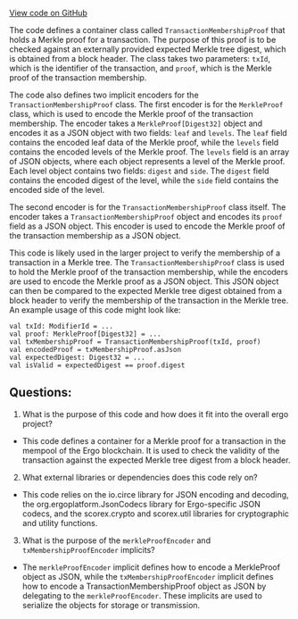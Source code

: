 [View code on GitHub](https://github.com/ergoplatform/ergo/src/main/scala/org/ergoplatform/nodeView/mempool/TransactionMembershipProof.scala)

The code defines a container class called `TransactionMembershipProof` that holds a Merkle proof for a transaction. The purpose of this proof is to be checked against an externally provided expected Merkle tree digest, which is obtained from a block header. The class takes two parameters: `txId`, which is the identifier of the transaction, and `proof`, which is the Merkle proof of the transaction membership.

The code also defines two implicit encoders for the `TransactionMembershipProof` class. The first encoder is for the `MerkleProof` class, which is used to encode the Merkle proof of the transaction membership. The encoder takes a `MerkleProof[Digest32]` object and encodes it as a JSON object with two fields: `leaf` and `levels`. The `leaf` field contains the encoded leaf data of the Merkle proof, while the `levels` field contains the encoded levels of the Merkle proof. The `levels` field is an array of JSON objects, where each object represents a level of the Merkle proof. Each level object contains two fields: `digest` and `side`. The `digest` field contains the encoded digest of the level, while the `side` field contains the encoded side of the level.

The second encoder is for the `TransactionMembershipProof` class itself. The encoder takes a `TransactionMembershipProof` object and encodes its `proof` field as a JSON object. This encoder is used to encode the Merkle proof of the transaction membership as a JSON object.

This code is likely used in the larger project to verify the membership of a transaction in a Merkle tree. The `TransactionMembershipProof` class is used to hold the Merkle proof of the transaction membership, while the encoders are used to encode the Merkle proof as a JSON object. This JSON object can then be compared to the expected Merkle tree digest obtained from a block header to verify the membership of the transaction in the Merkle tree. An example usage of this code might look like:

```
val txId: ModifierId = ...
val proof: MerkleProof[Digest32] = ...
val txMembershipProof = TransactionMembershipProof(txId, proof)
val encodedProof = txMembershipProof.asJson
val expectedDigest: Digest32 = ...
val isValid = expectedDigest == proof.digest
```
## Questions: 
 1. What is the purpose of this code and how does it fit into the overall ergo project?
- This code defines a container for a Merkle proof for a transaction in the mempool of the Ergo blockchain. It is used to check the validity of the transaction against the expected Merkle tree digest from a block header.

2. What external libraries or dependencies does this code rely on?
- This code relies on the io.circe library for JSON encoding and decoding, the org.ergoplatform.JsonCodecs library for Ergo-specific JSON codecs, and the scorex.crypto and scorex.util libraries for cryptographic and utility functions.

3. What is the purpose of the `merkleProofEncoder` and `txMembershipProofEncoder` implicits?
- The `merkleProofEncoder` implicit defines how to encode a MerkleProof object as JSON, while the `txMembershipProofEncoder` implicit defines how to encode a TransactionMembershipProof object as JSON by delegating to the `merkleProofEncoder`. These implicits are used to serialize the objects for storage or transmission.